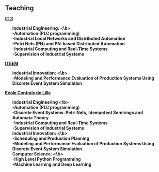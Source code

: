 <h1 id="teaching"></h1>

<h2 style="margin: 30px 0px 10px;">Teaching</h2>

<p><a href="https://ig2i.centralelille.fr">IG2I</a><p/>
<ul>
  <b> Industrial Engineering: <\b><br>
  -Automation (PLC programming) <br>
  -Industrial Local Networks and Distributed Automation<br>
  -Petri Nets (PN) and PN-based Distributed Automation<br>
  -Industrial Computing and Real-Time Systems<br>
  -Supervision of Industrial Systems<br>
</ul>

<p><a href="https://iteem.centralelille.fr">ITEEM</a><p/>
<ul>
  <b> Industrial Innovation: <\b><br>
  -Modeling and Performance Evaluation of Production Systems Using Discrete Event System Simulation<br>
</ul>

<p><a href="https://ecole.centralelille.fr">Ecole Centrale de Lille</a><p/>
<ul>
  <b> Industrial Engineering <\b><br>
  -Automation (PLC programming) <br>
  -Discrete Event Systems: Petri Nets, Idempotent Semirings and Automata Theory<br>
  -Industrial Computing and Real-Time Systems<br>
  -Supervision of Industrial Systems<br>
  <b> Industrial Innovation: <\b><br>
  -Scheduling and Production Planning<br>
  -Modeling and Performance Evaluation of Production Systems Using Discrete Event System Simulation<br>
  <b> Computer Science: <\b><br>
  -High Level Python Programming<br>
  -Machine Learning and Deep Learning<br>
</ul>
